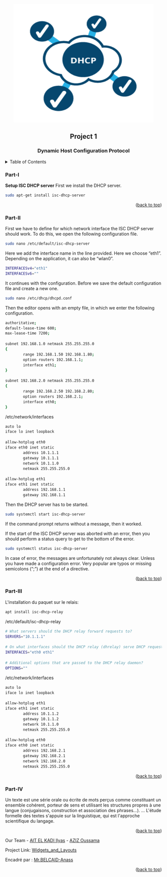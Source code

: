<div id="top"></div>


<!-- PROJECT LOGO -->
<br />
<div align="center">
    <img src="images/logo.png" alt="Logo" width="450" height="380">
  <h2 align="center">Project 1</h2>
  <h3 align="center">Dynamic Host Configuration Protocol</h3>
</div>



<!-- TABLE OF CONTENTS -->
<details>
  <summary>Table of Contents</summary>
  <ol>
        <li><a href="#Part-I">Part I</a></li>
        <li><a href="#Part-II">Part II : DHCP configuration</a></li>
        <li><a href="#Part-III">Part III : Relay agent configuration</a></li>
        <li><a href="#Part-IV">Part IV : Demonstration</a></li>
  </ol>
</details>



### Part-I

**Setup ISC DHCP server**
First we install the DHCP server.
```sh
sudo apt-get install isc-dhcp-server
```
<p align="right">(<a href="#top">back to top</a>)</p>

<!-- The PNG class -->
### Part-II

First we have to define for which network interface the ISC DHCP server should work. To do this, we open the following configuration file.
```sh
sudo nano /etc/default/isc-dhcp-server
```
Here we add the interface name in the line provided. Here we choose “eth1”. Depending on the application, it can also be “wlan0”.
```sh
INTERFACESv4="eth1"
INTERFACESv6=""
```
It continues with the configuration. Before we save the default configuration file and create a new one.
```sh
sudo nano /etc/dhcp/dhcpd.conf
```
Then the editor opens with an empty file, in which we enter the following configuration.
```sh
authoritative;
default-lease-time 600;
max-lease-time 7200;

subnet 192.168.1.0 netmask 255.255.255.0
{
        range 192.168.1.50 192.168.1.80;
        option routers 192.168.1.1;
        interface eth1;
}

subnet 192.168.2.0 netmask 255.255.255.0
{
        range 192.168.2.50 192.168.2.80;
        option routers 192.168.2.1;
        interface eth0;
}

```

/etc/network/interfaces
```sh
auto lo
iface lo inet loopback

allow-hotplug eth0
iface eth0 inet static
        address 10.1.1.1
        gateway 10.1.1.1
        network 10.1.1.0
        netmask 255.255.255.0

allow-hotplug eth1
iface eth1 inet static
        address 192.168.1.1
        gateway 192.168.1.1

```

Then the DHCP server has to be started.
```sh
sudo systemctl start isc-dhcp-server
```
If the command prompt returns without a message, then it worked.

If the start of the ISC DHCP server was aborted with an error, then you should perform a status query to get to the bottom of the error.
```sh
sudo systemctl status isc-dhcp-server
```
In case of error, the messages are unfortunately not always clear. Unless you have made a configuration error. Very popular are typos or missing semicolons (“;”) at the end of a directive.

<p align="right">(<a href="#top">back to top</a>)</p>


<!-- Inhertance diagram -->
### Part-III

L'installation du paquet sur le relais:
```sh
apt install isc-dhcp-relay
```

/etc/default/isc-dhcp-relay

```sh
# What servers should the DHCP relay forward requests to?
SERVERS="10.1.1.1"

# On what interfaces should the DHCP relay (dhrelay) serve DHCP requests?
INTERFACES="eth0 eth1"

# Additional options that are passed to the DHCP relay daemon?
OPTIONS=""
```
/etc/network/interfaces
```sh
auto lo
iface lo inet loopback

allow-hotplug eth1
iface eth1 inet static
        address 10.1.1.2
        gateway 10.1.1.2
        network 10.1.1.0
        netmask 255.255.255.0

allow-hotplug eth0
iface eth0 inet static
        address 192.168.2.1
        gateway 192.168.2.1
        network 192.168.2.0
        netmask 255.255.255.0

```


<p align="right">(<a href="#top">back to top</a>)</p>


<!-- Image -->
### Part-IV

Un texte est une série orale ou écrite de mots perçus comme constituant un ensemble cohérent, porteur de sens et utilisant les structures propres à une langue (conjugaisons, construction et association des phrases…). ... L'étude formelle des textes s'appuie sur la linguistique, qui est l'approche scientifique du langage.

<p align="right">(<a href="#top">back to top</a>)</p>

Our Team - [AIT EL KADI Ilyas](https://github.com/IlyasKadi) - [AZIZ Oussama](https://github.com/ATAMAN0)

Project Link: [Widgets_and_Layouts](https://github.com/IlyasKadi/Widgets_and_Layouts)

Encadré par : [Mr.BELCAID-Anass](https://anassbelcaid.github.io)

<p align="right">(<a href="#top">back to top</a>)</p>
